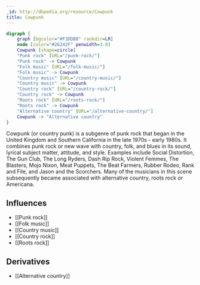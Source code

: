 ```yaml
---
_id: http://dbpedia.org/resource/Cowpunk
title: Cowpunk
---
```


```dot
digraph {
	graph [bgcolor="#F3DDB8" rankdir=LR]
	node [color="#26242F" penwidth=3.0]
	Cowpunk [shape=circle]
	"Punk rock" [URL="/punk-rock/"]
	"Punk rock" -> Cowpunk
	"Folk music" [URL="/folk-music/"]
	"Folk music" -> Cowpunk
	"Country music" [URL="/country-music/"]
	"Country music" -> Cowpunk
	"Country rock" [URL="/country-rock/"]
	"Country rock" -> Cowpunk
	"Roots rock" [URL="/roots-rock/"]
	"Roots rock" -> Cowpunk
	"Alternative country" [URL="/alternative-country/"]
	Cowpunk -> "Alternative country"
}
```

Cowpunk (or country punk) is a subgenre of punk rock that began in the United Kingdom and Southern California in the late 1970s - early 1980s. It combines punk rock or new wave with country, folk, and blues in its sound, lyrical subject matter, attitude, and style. Examples include Social Distortion, The Gun Club, The Long Ryders, Dash Rip Rock, Violent Femmes, The Blasters, Mojo Nixon, Meat Puppets, The Beat Farmers, Rubber Rodeo, Rank and File, and Jason and the Scorchers. Many of the musicians in this scene subsequently became associated with alternative country, roots rock or Americana.

## Influences

- [[Punk rock]]
- [[Folk music]]
- [[Country music]]
- [[Country rock]]
- [[Roots rock]]

## Derivatives

- [[Alternative country]]
